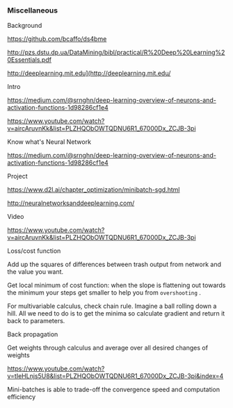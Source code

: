 ### Miscellaneous

Background

https://github.com/bcaffo/ds4bme 

http://pzs.dstu.dp.ua/DataMining/bibl/practical/R%20Deep%20Learning%20Essentials.pdf

http://deeplearning.mit.edu](http://deeplearning.mit.edu/

Intro

https://medium.com/@srnghn/deep-learning-overview-of-neurons-and-activation-functions-1d98286cf1e4

https://www.youtube.com/watch?v=aircAruvnKk&list=PLZHQObOWTQDNU6R1_67000Dx_ZCJB-3pi

Know what's Neural Network

https://medium.com/@srnghn/deep-learning-overview-of-neurons-and-activation-functions-1d98286cf1e4

Project

https://www.d2l.ai/chapter_optimization/minibatch-sgd.html

http://neuralnetworksanddeeplearning.com/

Video

https://www.youtube.com/watch?v=aircAruvnKk&list=PLZHQObOWTQDNU6R1_67000Dx_ZCJB-3pi 

Loss/cost function

Add up the squares of differences between trash output from network and the value you want.

Get local minimum of cost function: when the slope is flattening out towards the minimum your steps get smaller to help you from `overshooting` . 

For multivariable calculus, check chain rule. Imagine a ball rolling down a hill. All we need to do is to get the minima so calculate gradient and return it back to parameters.

Back propagation

Get weights through calculus and average over all desired changes of weights

https://www.youtube.com/watch?v=tIeHLnjs5U8&list=PLZHQObOWTQDNU6R1_67000Dx_ZCJB-3pi&index=4

Mini-batches is able to trade-off the convergence speed and computation efficiency